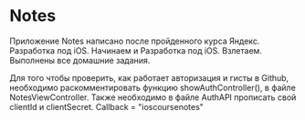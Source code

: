 # Notes

Приложение Notes написано после пройденного курса Яндекс. Разработка под iOS. Начинаем и Разработка под iOS. Взлетаем.
Выполнены все домашние задания.

Для того чтобы проверить, как работает авторизация и гисты в Github, необходимо раскомментировать функцию showAuthController(), 
в файле NotesViewController. 
Также необходимо в файле AuthAPI прописать свой сlientId и clientSecret.
Callback = "ioscoursenotes"
